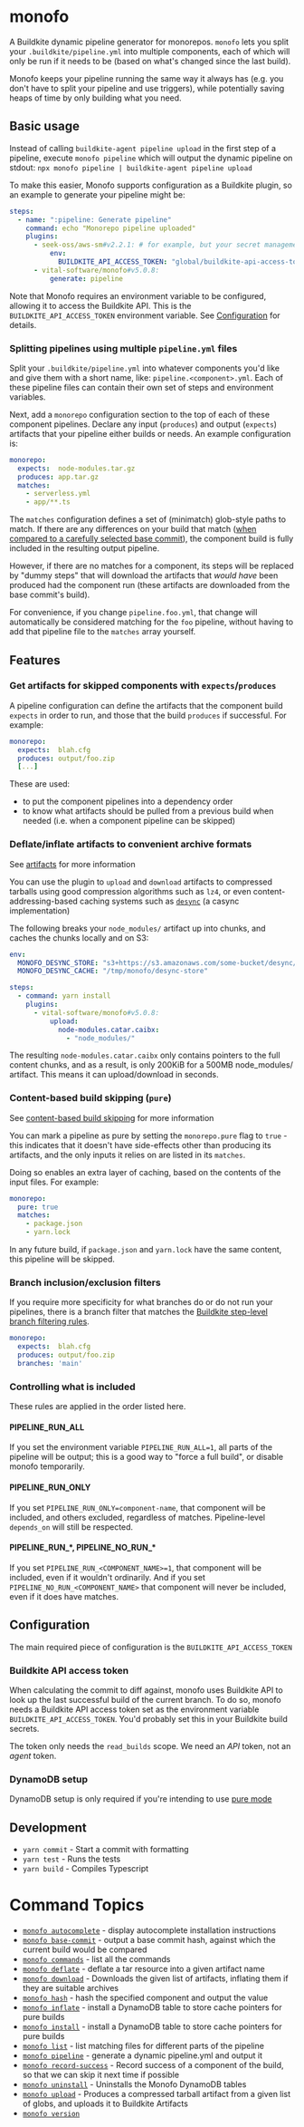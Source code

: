 # monofo

A Buildkite dynamic pipeline generator for monorepos. `monofo` lets you split
your `.buildkite/pipeline.yml` into multiple components, each of which will
only be run if it needs to be (based on what's changed since the last build).

Monofo keeps your pipeline running the same way it always has (e.g. you don't
have to split your pipeline and use triggers), while potentially saving heaps of
time by only building what you need.

## Basic usage

Instead of calling `buildkite-agent pipeline upload` in the first step of a
pipeline, execute `monofo pipeline` which will output the dynamic pipeline on
stdout: `npx monofo pipeline | buildkite-agent pipeline upload`

To make this easier, Monofo supports configuration as a Buildkite plugin, so
an example to generate your pipeline might be:

```yaml
steps:
  - name: ":pipeline: Generate pipeline"
    command: echo "Monorepo pipeline uploaded"
    plugins:
      - seek-oss/aws-sm#v2.2.1: # for example, but your secret management might be e.g. via S3 bucket or "env" file instead
          env:
            BUILDKITE_API_ACCESS_TOKEN: "global/buildkite-api-access-token"
      - vital-software/monofo#v5.0.8:
          generate: pipeline
```

Note that Monofo requires an environment variable to be configured, allowing it
to access the Buildkite API. This is the `BUILDKITE_API_ACCESS_TOKEN`
environment variable. See [Configuration](#configuration) for details.

### Splitting pipelines using multiple `pipeline.yml` files

Split your `.buildkite/pipeline.yml` into whatever components you'd like
and give them with a short name, like: `pipeline.<component>.yml`. Each of these
pipeline files can contain their own set of steps and environment variables.

Next, add a `monorepo` configuration section to the top of each of these
component pipelines. Declare any input (`produces`) and output (`expects`)
artifacts that your pipeline either builds or needs. An example configuration is:

```yaml
monorepo:
  expects:  node-modules.tar.gz
  produces: app.tar.gz
  matches:
    - serverless.yml
    - app/**.ts
```

The `matches` configuration defines a set of (minimatch) glob-style paths to
match. If there are any differences on your build that match ([when compared to
a carefully selected base commit](docs/diff.md)), the component build is fully included in the
resulting output pipeline.

However, if there are no matches for a component, its steps will be replaced by
"dummy steps" that will download the artifacts that _would have_ been produced
had the component run (these artifacts are downloaded from the base commit's
build).

For convenience, if you change `pipeline.foo.yml`, that change will
automatically be considered matching for the `foo` pipeline, without having to
add that pipeline file to the `matches` array yourself.


## Features

### Get artifacts for skipped components with `expects`/`produces`

A pipeline configuration can define the artifacts that the component build `expects` in
order to run, and those that the build `produces` if successful. For example:

```yaml
monorepo:
  expects:  blah.cfg
  produces: output/foo.zip
  [...]
```

These are used:

- to put the component pipelines into a dependency order
- to know what artifacts should be pulled from a previous build when needed
  (i.e. when a component pipeline can be skipped)

### Deflate/inflate artifacts to convenient archive formats

See [artifacts](docs/artifacts.md) for more information

You can use the plugin to `upload` and `download` artifacts to compressed tarballs
using good compression algorithms such as `lz4`, or even content-addressing-based
caching systems such as [`desync`](https://github.com/folbricht/desync) (a casync
implementation)

The following breaks your `node_modules/` artifact up into chunks, and caches
the chunks locally and on S3:

```yaml
env:
  MONOFO_DESYNC_STORE: "s3+https://s3.amazonaws.com/some-bucket/desync/store"
  MONOFO_DESYNC_CACHE: "/tmp/monofo/desync-store"

steps:
  - command: yarn install
    plugins:
      - vital-software/monofo#v5.0.8:
          upload:
            node-modules.catar.caibx:
              - "node_modules/"
```

The resulting `node-modules.catar.caibx` only contains pointers to the full content
chunks, and as a result, is only 200KiB for a 500MB node_modules/ artifact. This
means it can upload/download in seconds.

### Content-based build skipping (`pure`)

See [content-based build skipping](docs/pure.md) for more information

You can mark a pipeline as pure by setting the `monorepo.pure` flag to `true` -
this indicates that it doesn't have side-effects other than producing its
artifacts, and the only inputs it relies on are listed in its `matches`.

Doing so enables an extra layer of caching, based on the contents of the input
files. For example:

```yaml
monorepo:
  pure: true
  matches:
    - package.json
    - yarn.lock
```

In any future build, if `package.json` and `yarn.lock` have the same content,
this pipeline will be skipped.

### Branch inclusion/exclusion filters

If you require more specificity for what branches do or do not run your pipelines,
there is a branch filter that matches the [Buildkite step-level branch filtering
rules](https://buildkite.com/docs/pipelines/branch-configuration#branch-pattern-examples).

```yaml
monorepo:
  expects:  blah.cfg
  produces: output/foo.zip
  branches: 'main'
```

### Controlling what is included

These rules are applied in the order listed here.

#### PIPELINE_RUN_ALL

If you set the environment variable `PIPELINE_RUN_ALL=1`, all parts of the
pipeline will be output; this is a good way to "force a full build", or disable
monofo temporarily.

#### PIPELINE_RUN_ONLY

If you set `PIPELINE_RUN_ONLY=component-name`, that component will be included,
and others excluded, regardless of matches. Pipeline-level `depends_on` will
still be respected.

#### PIPELINE_RUN_\*, PIPELINE_NO_RUN_\*

If you set `PIPELINE_RUN_<COMPONENT_NAME>=1`, that component will be included,
even if it wouldn't ordinarily. And if you set `PIPELINE_NO_RUN_<COMPONENT_NAME>`
that component will never be included, even if it does have matches.


## Configuration

The main required piece of configuration is the `BUILDKITE_API_ACCESS_TOKEN`

### Buildkite API access token

When calculating the commit to diff against, monofo uses Buildkite API to look
up the last successful build of the current branch. To do so, monofo needs a
Buildkite API access token set as the environment variable
`BUILDKITE_API_ACCESS_TOKEN`. You'd probably set this in your Buildkite build
secrets.

The token only needs the `read_builds` scope. We need an _API_ token, not an
_agent_ token.

### DynamoDB setup

DynamoDB setup is only required if you're intending to use [pure mode](docs/pure.md#dynamodb-setup)

## Development

- `yarn commit` - Start a commit with formatting
- `yarn test` - Runs the tests
- `yarn build` - Compiles Typescript

<!-- commands -->
# Command Topics

* [`monofo autocomplete`](docs/commands/autocomplete.md) - display autocomplete installation instructions
* [`monofo base-commit`](docs/commands/base-commit.md) - output a base commit hash, against which the current build would be compared
* [`monofo commands`](docs/commands/commands.md) - list all the commands
* [`monofo deflate`](docs/commands/deflate.md) - deflate a tar resource into a given artifact name
* [`monofo download`](docs/commands/download.md) - Downloads the given list of artifacts, inflating them if they are suitable archives
* [`monofo hash`](docs/commands/hash.md) - hash the specified component and output the value
* [`monofo inflate`](docs/commands/inflate.md) - install a DynamoDB table to store cache pointers for pure builds
* [`monofo install`](docs/commands/install.md) - install a DynamoDB table to store cache pointers for pure builds
* [`monofo list`](docs/commands/list.md) - list matching files for different parts of the pipeline
* [`monofo pipeline`](docs/commands/pipeline.md) - generate a dynamic pipeline.yml and output it
* [`monofo record-success`](docs/commands/record-success.md) - Record success of a component of the build, so that we can skip it next time if possible
* [`monofo uninstall`](docs/commands/uninstall.md) - Uninstalls the Monofo DynamoDB tables
* [`monofo upload`](docs/commands/upload.md) - Produces a compressed tarball artifact from a given list of globs, and uploads it to Buildkite Artifacts
* [`monofo version`](docs/commands/version.md)

<!-- commandsstop -->
